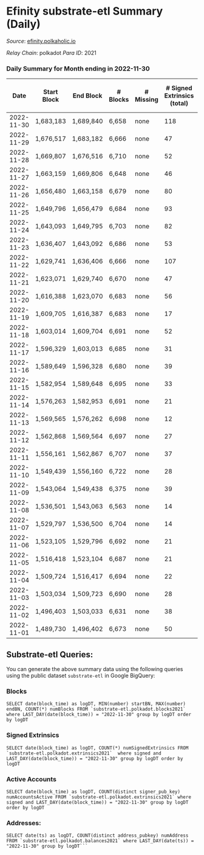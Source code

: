 # Efinity substrate-etl Summary (Daily)

_Source_: [efinity.polkaholic.io](https://efinity.polkaholic.io)

*Relay Chain*: polkadot
*Para ID*: 2021



### Daily Summary for Month ending in 2022-11-30


| Date | Start Block | End Block | # Blocks | # Missing | # Signed Extrinsics (total) | # Active Accounts | # Addresses with Balances | # Events | # Transfers | # XCM Transfers In | # XCM Transfers Out |
| ---- | ----------- | --------- | -------- | --------- | --------------------------- | ----------------- | ------------------------- | -------- | ----------- | ------------------ | ------------------- |
| 2022-11-30 | 1,683,183 | 1,689,840 | 6,658 | none  | 118 | 32 | 15,760 | 14,060 | 32  |   |   |
| 2022-11-29 | 1,676,517 | 1,683,182 | 6,666 | none  | 47 | 13 |  | 13,683 | 7  |   |   |
| 2022-11-28 | 1,669,807 | 1,676,516 | 6,710 | none  | 52 | 16 |  | 13,792 | 13  |   |   |
| 2022-11-27 | 1,663,159 | 1,669,806 | 6,648 | none  | 46 | 11 |  | 13,653 | 4  |   |   |
| 2022-11-26 | 1,656,480 | 1,663,158 | 6,679 | none  | 80 | 19 |  | 13,998 | 13  |   |   |
| 2022-11-25 | 1,649,796 | 1,656,479 | 6,684 | none  | 93 | 19 |  | 14,100 | 25  |   |   |
| 2022-11-24 | 1,643,093 | 1,649,795 | 6,703 | none  | 82 | 12 |  | 14,082 | 13  |   |   |
| 2022-11-23 | 1,636,407 | 1,643,092 | 6,686 | none  | 53 | 19 | 15,731 | 13,766 | 12  |   |   |
| 2022-11-22 | 1,629,741 | 1,636,406 | 6,666 | none  | 107 | 21 | 15,727 | 14,021 | 18  |   |   |
| 2022-11-21 | 1,623,071 | 1,629,740 | 6,670 | none  | 47 | 24 |  | 13,658 | 24  |   |   |
| 2022-11-20 | 1,616,388 | 1,623,070 | 6,683 | none  | 56 | 25 |  | 13,697 | 39  |   |   |
| 2022-11-19 | 1,609,705 | 1,616,387 | 6,683 | none  | 17 | 9 | 15,707 | 13,505 | 5  | 1 ($0.085) |   |
| 2022-11-18 | 1,603,014 | 1,609,704 | 6,691 | none  | 52 | 23 |  | 13,728 | 20  |   |   |
| 2022-11-17 | 1,596,329 | 1,603,013 | 6,685 | none  | 31 | 13 |  | 13,578 | 12  |   |   |
| 2022-11-16 | 1,589,649 | 1,596,328 | 6,680 | none  | 39 | 17 | 15,695 | 13,607 | 33  |   |   |
| 2022-11-15 | 1,582,954 | 1,589,648 | 6,695 | none  | 33 | 23 | 15,684 | 13,599 | 17  |   |   |
| 2022-11-14 | 1,576,263 | 1,582,953 | 6,691 | none  | 21 | 15 |  | 13,519 | 8  |   |   |
| 2022-11-13 | 1,569,565 | 1,576,262 | 6,698 | none  | 12 | 9 |  | 13,485 | 6  |   |   |
| 2022-11-12 | 1,562,868 | 1,569,564 | 6,697 | none  | 27 | 15 |  | 13,578 | 15  |   |   |
| 2022-11-11 | 1,556,161 | 1,562,867 | 6,707 | none  | 37 | 18 | 15,674 | 13,679 | 22  |   |   |
| 2022-11-10 | 1,549,439 | 1,556,160 | 6,722 | none  | 28 | 10 |  | 13,653 | 11  |   |   |
| 2022-11-09 | 1,543,064 | 1,549,438 | 6,375 | none  | 39 | 19 |  | 13,003 | 16  |   |   |
| 2022-11-08 | 1,536,501 | 1,543,063 | 6,563 | none  | 14 | 10 |  | 13,229 | 3  |   |   |
| 2022-11-07 | 1,529,797 | 1,536,500 | 6,704 | none  | 14 | 12 |  | 13,508 | 4  |   |   |
| 2022-11-06 | 1,523,105 | 1,529,796 | 6,692 | none  | 21 | 13 |  | 13,522 | 10  |   |   |
| 2022-11-05 | 1,516,418 | 1,523,104 | 6,687 | none  | 21 | 17 |  | 13,520 | 10  |   |   |
| 2022-11-04 | 1,509,724 | 1,516,417 | 6,694 | none  | 22 | 14 |  | 13,541 | 18  |   |   |
| 2022-11-03 | 1,503,034 | 1,509,723 | 6,690 | none  | 28 | 10 | 15,641 | 13,602 | 9  |   |   |
| 2022-11-02 | 1,496,403 | 1,503,033 | 6,631 | none  | 38 | 19 | 15,639 | 13,514 | 6  |   |   |
| 2022-11-01 | 1,489,730 | 1,496,402 | 6,673 | none  | 50 | 20 | 15,638 | 13,717 | 13  |   |   |

## Substrate-etl Queries:
You can generate the above summary data using the following queries using the public dataset `substrate-etl` in Google BigQuery:


### Blocks
```
SELECT date(block_time) as logDT, MIN(number) startBN, MAX(number) endBN, COUNT(*) numBlocks FROM `substrate-etl.polkadot.blocks2021`  where LAST_DAY(date(block_time)) = "2022-11-30" group by logDT order by logDT
```


### Signed Extrinsics
```
SELECT date(block_time) as logDT, COUNT(*) numSignedExtrinsics FROM `substrate-etl.polkadot.extrinsics2021`  where signed and LAST_DAY(date(block_time)) = "2022-11-30" group by logDT order by logDT
```


### Active Accounts
```
SELECT date(block_time) as logDT, COUNT(distinct signer_pub_key) numAccountsActive FROM `substrate-etl.polkadot.extrinsics2021` where signed and LAST_DAY(date(block_time)) = "2022-11-30" group by logDT order by logDT
```


### Addresses:
```
SELECT date(ts) as logDT, COUNT(distinct address_pubkey) numAddress FROM `substrate-etl.polkadot.balances2021` where LAST_DAY(date(ts)) = "2022-11-30" group by logDT```

